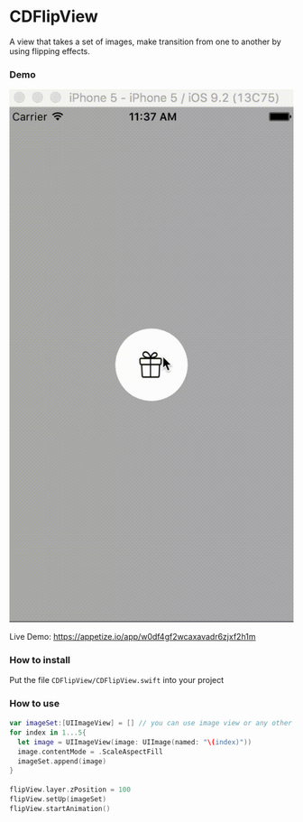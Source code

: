 # CDFlipView

A view that takes a set of images, make transition from one to another by using flipping effects.

### Demo
![Screencapture GIF](https://github.com/jibeex/CDFlipView/blob/master/demo.gif)

Live Demo: https://appetize.io/app/w0df4gf2wcaxavadr6zjxf2h1m


### How to install

Put the file `CDFlipView/CDFlipView.swift` into your project

### How to use

```swift
var imageSet:[UIImageView] = [] // you can use image view or any other view
for index in 1...5{
  let image = UIImageView(image: UIImage(named: "\(index)"))
  image.contentMode = .ScaleAspectFill
  imageSet.append(image)
}
        
flipView.layer.zPosition = 100
flipView.setUp(imageSet)
flipView.startAnimation()
```

